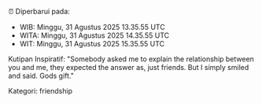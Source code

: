 ⏰ Diperbarui pada:
- WIB: Minggu, 31 Agustus 2025 13.35.55 UTC
- WITA: Minggu, 31 Agustus 2025 14.35.55 UTC
- WIT: Minggu, 31 Agustus 2025 15.35.55 UTC

Kutipan Inspiratif:
"Somebody asked me to explain the relationship between you and me, they expected the answer as, just friends. But I simply smiled and said. Gods gift."


Kategori: friendship

